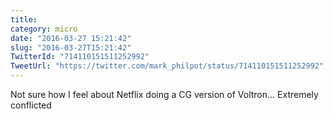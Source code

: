 ```yaml
---
title: 
category: micro
date: "2016-03-27 15:21:42"
slug: "2016-03-27T15:21:42"
TwitterId: "714110151511252992"
TweetUrl: "https://twitter.com/mark_philpot/status/714110151511252992"
---
```


Not sure how I feel about Netflix doing a CG version of Voltron... Extremely
conflicted
